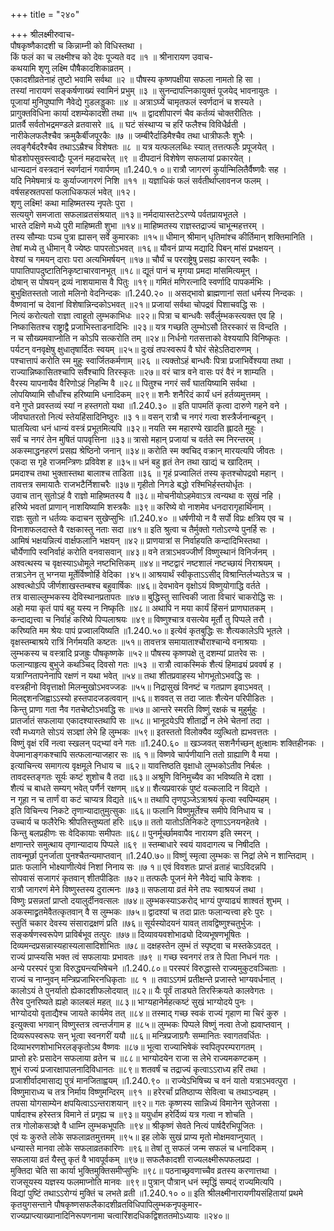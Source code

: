 +++
title = "२४०"

+++
श्रीलक्ष्मीरुवाच-  
पौषकृष्णैकादशी च किन्नाम्नी को विधिस्तथा ।  
किं फलं का च लक्ष्मीश्च को देवः पूज्यते वद ॥१ ॥
श्रीनारायण उवाच-  
कथयामि शृणु लक्ष्मि पौषैकादशिकाव्रतम् ।  
एकादशीव्रतेनाहं तुष्टो भवामि सर्वथा ॥२ ॥
पौषस्य कृष्णपक्षीया सफला नामतो हि सा ।  
तस्यां नारायणं सङ्कर्षणाख्यं स्वामिनं प्रभुम् ॥३ ॥
सुनन्दापत्निकायुक्तं पूजयेद् भावनायुतः ।  
पूजायां मुनिपुष्पाणि नैवेद्ये गुडलड्डुकाः ॥४ ॥
अत्राऽर्घ्ये चामृतफलं स्वर्णदानं च शस्यते ।  
प्रागुक्तविधिना कार्या दशम्येकादशी तथा ॥५ ॥
द्वादशीपारणं चैव कर्तव्यं चोक्तरीतितः ।  
प्रातर्वै सर्वतोभद्रमण्डले व्रतवासरे ॥६ ॥
घटं संस्थाप्य च हरिं फलैश्च विविधैर्व्रती ।  
नारीकेलफलैश्चैव क्रमुकैर्बीजपूरकैः ॥७ ॥
जम्बीरैर्दाडिमैश्चैव तथा धात्रीफलैः शुभैः ।  
लवङ्गैर्बदरैश्चैव तथाऽऽम्रैश्च विशेषतः ॥८ ॥
यत्र यत्फललब्धिः स्यात् तत्तत्फलैः प्रपूजयेत् ।  
षोडशोपसुवस्त्वाद्यैः पूजनं महदाचरेत् ॥९ ॥
दीपदानं विशेषेण सफलायां प्रकारयेत् ।  
धान्यदानं वस्त्रदानं स्वर्णदानं गवार्पणम् ॥1.240.१ ०॥
रात्रौ जागरणं कुर्यान्मिलितैर्वैष्णवैः सह ।  
यदि निमेषमात्रं यः कुर्याज्जागरणं निशि ॥११ ॥
यज्ञाधिकं फलं सर्वतीर्थाप्लावनज फलम् ।  
वर्षसहस्रतपसां फलाधिकफलं भवेत् ॥१२।  
शृणु लक्ष्मि! कथा माहिष्मतस्य नृपतेः पुरा ।  
सत्ययुगे समजाता सफलाव्रतसंश्रयात् ॥१३॥
नर्मदायास्तटेऽरण्ये पर्वतप्रायभूतले ।  
भारते दक्षिणे मध्ये पुरी माहिष्मती शुभा ॥१४॥
माहिष्मतस्य राज्ञस्तद्राज्यं चाभून्महत्तरम् ।  
तस्य सौम्याः पञ्च पुत्रा ह्यासन् सर्वे कुमारकाः ॥१५॥
धीमान् श्रीमान् धृतिमांश्च कीर्तिमान् शक्तिमानिति ।  
तेषां मध्ये तु धीमान् वै ज्येष्ठः पापरतोऽभवत् ॥१६॥
यौवनं प्राप्य मद्यादि पिबन् मांसं प्रभक्षयन् ।  
वेश्यां च गमयन् दाराः परा अत्यभिमर्षयन् ॥१७॥
चौर्यं च परराष्ट्रेषु प्रसह्य कारयन् स्वकैः ।  
पापातिपापदुष्टातिनिकृष्टाचारवानभूत् ॥१८॥
द्यूतं पानं च मृगया प्रमदा मांसमित्यमून् ।  
दोषान् स पोषयन् द्रव्यं नाशयामास वै पितुः ॥१९॥
गमितं मणिरत्नादि स्वर्णादि पापकर्मभिः ।  
बुभुक्षितस्ततो जातो मलिनो वेदनिन्दकः ॥1.240.२० ॥
असद्भावो ब्राह्मणानां सतां धर्मस्य निन्दकः ।  
वैष्णवानां च देवानां विशेषान्निन्दकोऽभवत् ॥२१॥
प्रजायां सर्वथा चोपद्रवं पिशाचवद्धि सः ।  
नित्यं करोत्यतो राज्ञा त्वाहूतो लुम्भकाभिधः ॥२२॥
पित्रा च बान्धवैः सर्वैर्लुम्भकस्त्यक्त एव हि ।  
निष्कासितश्च राष्ट्राद्वै प्रजाभिस्ताडनादिभिः ॥२३॥
यत्र गच्छति लुम्भोऽसौ तिरस्कारं स विन्दति ।  
न च सौख्यमवाप्नोति न कोऽपि सत्करोति तम् ॥२४॥
निर्धनो गतसत्ताको वेश्ययापि विनिष्कृतः ।  
पर्यटन् वनवृक्षेषु क्षुधातृषार्दितः स्वयम् ॥२५॥
दुःखं तपःस्वरूपं वै घोरं सेहेऽतिदारुणम् ।  
पश्चात्तापं करोति स्म मुहुः स्वार्जितकर्मणाम् ॥२६ ॥
त्यक्तोऽहं बान्धवैः पित्रा प्रजाभिर्वेश्यया तथा ।  
राज्यान्निष्कासितश्चापि सर्वैश्चापि तिरस्कृतः ॥२७॥
वरं चात्र वने वासः परं वैरं न शाम्यति ।  
वैरस्य यापनायैव वैरिणोऽहं निहन्मि वै ॥२८॥
पितुश्च नगरं सर्वं घातयिष्यामि सर्वथा ।  
लोपयिष्यामि सौधाँश्च हरिष्यामि धनादिकम् ॥२९॥
शनैः शनैरिदं कार्यं धनं हर्तव्यमुत्तमम् ।  
वने गुप्ते प्रवस्तव्यं स्यां न हस्तगतो यथा ॥1.240.३० ॥
इति पापमतिं कृत्वा दारुणे गहने वने ।  
जीवघातरतो नित्यं स्तेयहिंसादिनिष्ठुरः ॥३ १॥
वसन् रात्रौ च नगरं गत्वा शस्त्रैर्जनान्बहून् ।  
घातयित्वा धनं धान्यं वस्त्रं प्रभूतमित्यपि ॥३२॥
नयति स्म महारण्ये खादति ह्लादते मुहुः ।  
सर्वं च नगरं तेन मुषितं पापवृत्तिना ॥३३॥
त्रासो महान् प्रजायां च वर्तते स्म निरन्तरम् ।  
अकस्माद्धनहरणं प्रसह्य श्रेष्ठिनो जनान् ॥३४॥
करोति स्म क्वचिद् वक्रान् मारयत्यपि जीवतः ।  
एकदा स गृहे राजमन्त्रिणः प्रविवेश ह ॥३५॥
धनं बहु हृतं तेन तथा खाद्यं च खादितम् ।  
प्रमदाश्च तथा भुक्तास्तथा बालाश्च ताडिता ॥३६ ॥
गृहं प्रज्वालितं तस्य कृतश्चोपद्रवो महान् ।  
तावत्तत्र समायातैः राजभटैर्निशाचरैः ॥३७॥
गृहीतो निगडे बद्धो रश्मिभिर्हस्तयोर्धृतः ।  
उवाच तान् सुतोऽहं वै राज्ञो माहिष्मतस्य वै ॥३८॥
मोचनीयोऽहमेवाऽत्र त्वन्यथा वः सुखं नहि ।  
हरिष्ये भवतां प्राणान् नाशयिष्यामि शस्त्रकैः ॥३९॥
करिष्ये वो नाशमेव धनदारागृहार्थिनाम् ।  
राज्ञः सुतो न धर्तव्यः कदाचन सुखेप्सुभिः ॥1.240.४० ॥
धर्षणीयो न वै सर्पो विप्रः क्षत्रिय एव च ।  
विनाशफलदास्ते वै रक्षकास्तु नताः सदा ॥४१॥
इति श्रुत्वा च तैर्मुक्तो गतोऽरण्ये पुनर्हि सः ।  
आमिषं भक्षयन्नित्यं वार्क्षफलानि भक्षयन् ॥४२॥
प्राणयात्रां स निर्वाहयति कन्दादिभिस्तथा ।  
चौर्येणापि स्वनिर्वाहं करोति वनवासवान् ॥४३॥
वने तत्राऽभवज्जीर्णं विष्णुस्थानं विनिर्जनम् ।  
अश्वत्थस्य च वृक्षस्याऽधोमूले नष्टभित्तिकम् ॥४४॥
नष्टद्वारं नष्टशालं नष्टच्छायं निराश्रयम् ।  
तत्राऽनेन तु भग्नया मूर्तेर्विष्णोर्हि वेदिका ।४५॥
आश्रयार्थं स्वीकृताऽऽसीद् विश्रान्तिर्लभ्यतेऽत्र च ।  
अश्वत्थोऽपि जीर्णशाखस्तम्बश्च बहुवार्षिकः ॥४६॥
देवभावेन वृक्षोऽयं विष्णुयोगाद्धि वर्तते ।  
तत्र वासाल्लुम्भकस्य देविस्थानप्रतापतः ॥४७॥
बुद्धिस्तु सात्त्विकी जाता विचारं चाकरोद्धि सः ।  
अहो मया कृतं पापं बहु यस्य न निष्कृतिः ॥४८॥
अथापि न मया कार्यं हिंसनं प्राणघातकम् ।  
कन्दाद्यत्त्वा च निर्वाहं करिष्ये पिप्पलाश्रयः ॥४९॥
विष्णुश्चात्र वसत्येव मूर्तौ तु पिप्पले तरौ ।  
करिष्यति मम श्रेयः पापं प्रज्वालयिष्यति ॥1.240.५०॥
इत्येवं कृतबुद्धिः सः शैत्यकालेऽपि भूतले ।  
वृक्षस्तम्बाश्रये रात्रिं निर्गमयति कष्टतः ॥५१॥
तावत्तत्र समायाताश्चौराश्चान्ये वनाश्रयाः ।  
लुम्भकस्य च वस्त्रादि प्रजह्रुः पौषकृष्णके ॥५२॥
पौषस्य कृष्णपक्षे तु दशम्यां प्रातरेव सः ।  
फलान्याहृत्य बुभुजे कथञ्चिद् दिवसो गतः ॥५३ ॥
रात्रौ त्वाकस्मिकं शैत्यं हिमाढ्यं प्रववर्ष ह ।  
यत्राग्नितापनेनापि रक्षणं न यथा भवेत् ॥५४॥
तथा शीतप्रवाहस्य भोगभूतोऽभवद्धि सः ।  
वस्त्रहीनो विवृत्ताक्षो मिलन्मुखोऽभवज्जडः ॥५५॥
निद्रासुखं विनष्टं च गतप्राण इवाऽभवत् ।  
मिलद्दशनजिह्वाऽऽस्यो हस्तपादजडत्ववान् ॥५६॥
शववत् स तदा जातः शैत्येन परिपीडितः ।  
किन्तु प्राणा गता नैव गतचेष्टोऽभवद्धि सः ॥५७॥
आन्तरे स्मरति विष्णुं रक्षकं च मुहुर्मुहुः ।  
प्रातर्जातं सफलाया एकादश्यास्तथापि सः ॥५८॥
भानूदयेऽपि शीतार्द्रो न लेभे चेतनां तदा ।  
रवौ मध्यगते सोऽयं सञ्ज्ञां लेभे हि लुम्भकः ॥५९॥
इतस्ततो विलोक्यैव व्युत्थितो ह्यभवत्ततः ।  
विष्णुं वृक्षं रविं नत्वा स्खलन् पद्भ्यां वने गतः ॥1.240.६० ॥
खञ्जवत् सशनैर्गच्छन् क्षुत्क्षामः शक्तिहीनकः ।  
वेपमानाङ्गकश्चापि सत्फलान्याजहार सः ॥६ १॥
विष्णवे चार्पणीयानि ततो ग्राह्याणि वै मया ।  
इत्याचिन्त्य समागत्य वृक्षमूले निधाय च ॥६२॥
यावत्तिष्ठति वृक्षाधो लुम्भकोऽतीव निर्बलः ।  
तावदस्तङ्गतः सूर्यः कष्टं शुशोच वै तदा ॥६३॥
अश्रूणि विनिमुच्यैव का भविष्यति मे दशा ।  
शैत्यं च बाधते सम्यग् भवेत् पर्णैर्न रक्षणम् ॥६४॥
शैत्यप्रवारकं पुष्टं वल्कलादि न विद्यते ।  
न गूहा न च तार्णं वा कटं चाप्यत्र विद्यते ॥६५॥
तथापि तृणपुञ्जेऽत्राश्रयं कृत्वा स्वपिम्यहम् ।  
इति विचिन्त्य निकटे तृणान्यादातुमुत्सुकः ॥६६॥
फलानि विष्णुमूर्तेश्च समीपे विनिधाय च ।  
उच्चार्य च फलैरेभिः श्रीपतिस्तुष्यतां हरिः ॥६७॥
ततो यातोऽतिनिकटे तृणाऽऽनयनहेतवे ।  
किन्तु बलप्रहीणः सः वेदिकायाः समीपतः ॥६८॥
पुनर्मूर्च्छामवापैव नारायण इति स्मरन् ।  
क्षणान्तरे समुत्थाय तृणान्यादाय पिप्पले ॥६९ ॥
स्तम्बाधारे स्वयं यावदागत्य च निषीदति ।  
तावन्मूर्छा पुनर्जाता पुनश्चैतन्यमाप्तवान् ॥1.240.७०॥
विष्णुं स्मृत्वा लुम्भकः स निद्रां लेभे न शान्तिदाम् ।  
प्रातः फलानि भोक्ष्याणीत्येवं निशां निनाय सः ॥७ १॥
एवं विवशतः प्राप्तं व्रताहं चाऽविदन्नपि ।  
सोपवासं सजागरं कृतवान् शीतपीडितः ॥७२॥
तत्फलैः पूजनं मेने नैवेद्यं चापि केशवः ।  
रात्रौ जागरणं मेने विष्णुस्तस्य दुरात्मनः ॥७३॥
सफलाया व्रतं मेने तपः स्वाश्रयजं तथा ।  
विष्णुः प्रसन्नतां प्राप्तो दयालुर्दीनवत्सलः ॥७४॥
लुम्भकस्याऽकरोद् भाग्यं पुण्याढ्यं शाश्वतं शुभम् ।  
अकस्माद्व्रतमेवैतत्कृतवान् वै स लुम्भकः ॥७५॥
द्वादश्यां च तदा प्रातः फलान्यत्त्वा हरेः पुरः ।  
स्तुतिं चकार देवस्य संसाराद्रक्षणं प्रति ॥७६॥
सूर्यस्योदयनं यावत् तावद्विष्णुश्चतुर्भुजः ।  
सङ्कर्षणस्वरूपेण प्राविर्बभूव तत्पुरः ॥७७॥
दिव्यावयवशोभाढ्यो दिव्यभूषणभूषितः ।  
दिव्यमन्दप्रसन्नास्यहास्यलासादिशोभितः ॥७८॥
दक्षहस्तेन लुम्भं तं स्पृष्ट्वा च मस्तकेऽवदत् ।  
राज्यं प्राप्स्यसि भक्त त्वं सफलायाः प्रभावतः ॥७९ ॥
गच्छ स्वनगरं तत्र ते पिता निधनं गतः ।  
अन्ये परस्परं पुत्रा विरुद्ध्यन्त्यभिषेचने ॥1.240.८०॥
परस्परं विरुद्धास्ते राज्यमुकुटवञ्चिताः ।  
राज्यं च नाप्नुवन् मन्त्रिप्रजाभिरनधिकृताः ॥८ १ ॥
तवाऽऽगमं प्रतीक्षन्ते प्रजास्ते भाग्यवर्धनात् ।  
कालोऽयं ते पुनर्यातो ह्येकादशीफलोदयात् ॥८२॥
यैः पूर्वं ताड्यते तिरस्क्रियते कालवेगतः ।  
तैरेव पुनरिष्यते ह्यहो कालबलं महत् ॥८३॥
भाग्यहानेर्महत्कष्टं सुखं भाग्योदये पुनः ।  
भाग्योदयो वृताद्यैश्च जायते कार्यमेव तत् ॥८४॥
तस्माद् गच्छ स्वकं राज्यं गृहाण मा चिरं कुरु ।  
इत्युक्त्वा भगवान् विष्णुस्तत्र त्वन्तर्जगाम ह ॥८५॥
लुम्भकः पिप्पले विष्णुं नत्वा तेजो ह्यवाप्तवान् ।  
दिव्यरूपस्वरूपः सन् भूत्वा स्वनगरीं ययौ ॥८६॥
मन्त्रिप्रजाग्रगैः सम्मानितः स्वागतवर्धितः ।  
दिव्याभरणशोभाभिरलङ्कृतोऽथ वैष्णवः ॥८७॥
भूत्वा राज्याभिषेकं स्वपितृपरम्परागतम् ।  
प्राप्तो हरेः प्रसादेन सफलाया व्रतेन च ॥८८॥
भाग्योदयेन राजा स लेभे राज्यमकण्टकम् ।  
शुभं राज्यं प्रजारक्षापालनादिविधानतः ॥८९॥
शतवर्षं च तद्राज्यं कृत्वाऽऽराध्य हरिं तथा ।  
प्रजाशीर्वादमासाद्य पुत्रं मानजिताह्वयम् ॥1.240.९० ॥
राज्येऽभिषिच्य च वनं यातो यत्राऽभवत्पुरा ।  
विष्णुमाराध्य च तत्र निर्माय विष्णुमन्दिरम् ॥९१ ॥
हरेरर्चां प्रतिष्ठाप्य सेवित्वा च तथाऽन्वहम् ।  
तपसा योगसाम्येन क्षपयित्वाऽऽन्तराशयान् ॥९२॥
गतः कृष्णस्य सान्निध्यं विमानेन सुतेजसा ।  
पार्षदाश्च हरेस्तत्र विमाने तं प्रगृह्य च ॥९३॥
ययुर्धाम हरेर्दिव्यं यत्र गत्वा न शोचति ।  
तत्र गोलोकसञ्ज्ञे वै धाम्नि लुम्भकभूपतिः ॥९४॥
श्रीकृष्णं सेवते नित्यं पार्षदैरभिपूजितः ।  
एवं यः कुरुते लोके सफलाव्रतमुत्तमम् ॥९५॥
इह लोके सुखं प्राप्य मृतो मोक्षमवाप्नुयात् ।  
धन्यास्ते मानवा लोके सफलाव्रतकारिणः ॥९६॥
तेषां तु सफलं जन्म सफलं च धनादिकम् ।  
सफलाया व्रतं यैस्तु कृतं वै भावपूर्वकम् ॥९७॥
सफलैकादशी राज्यलक्ष्मीरूपफलप्रदा ।  
मुक्तिदा चेति सा कार्या भुक्तिमुक्तिसमीप्सुभिः ॥९८॥
पठनाच्छ्रवणाच्चैव व्रतस्य करणात्तथा ।  
राजसूयस्य यज्ञस्य फलमाप्नोति मानवः ॥९९॥
पुत्रान् पौत्रान् धनं स्मृद्धिं सम्पद्ं राज्यमित्यपि ।  
विद्यां पुष्टिं तथाऽऽरोग्यं मुक्तिं च लभते व्रती ॥1.240.१० ०॥
इति श्रीलक्ष्मीनारायणीयसंहितायां प्रथमे कृतयुगसन्ताने पौषकृष्णसफलैकादशीव्रतविधिपापिलुम्भकनृपकुमार-  
राज्यप्राप्त्याख्यानादिनिरूपणनामा चत्वारिंशदधिकद्विशततमोऽध्यायः ॥२४०॥
    
